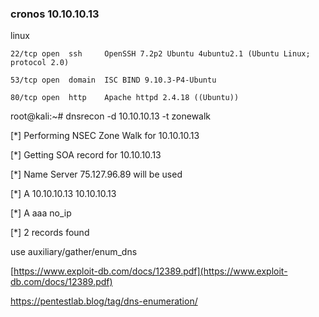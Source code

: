 ### cronos 10.10.10.13

linux

`22/tcp open  ssh     OpenSSH 7.2p2 Ubuntu 4ubuntu2.1 (Ubuntu Linux; protocol 2.0)`

`53/tcp open  domain  ISC BIND 9.10.3-P4-Ubuntu`

`80/tcp open  http    Apache httpd 2.4.18 ((Ubuntu))`

root@kali:~\# dnsrecon -d 10.10.10.13 -t zonewalk

\[\*\] Performing NSEC Zone Walk for 10.10.10.13

\[\*\] Getting SOA record for 10.10.10.13

\[\*\] Name Server 75.127.96.89 will be used

\[\*\]      A 10.10.10.13 10.10.10.13

\[\*\]      A aaa no\_ip

\[\*\] 2 records found

use auxiliary/gather/enum\_dns

[https://www.exploit-db.com/docs/12389.pdf](https://www.exploit-db.com/docs/12389.pdf)

https://pentestlab.blog/tag/dns-enumeration/

